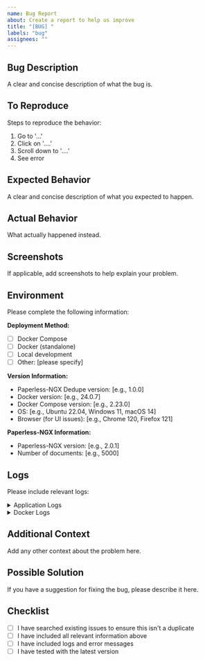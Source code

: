 ```yaml
---
name: Bug Report
about: Create a report to help us improve
title: "[BUG] "
labels: "bug"
assignees: ""
---
```


## Bug Description

A clear and concise description of what the bug is.

## To Reproduce

Steps to reproduce the behavior:

1. Go to '...'
2. Click on '....'
3. Scroll down to '....'
4. See error

## Expected Behavior

A clear and concise description of what you expected to happen.

## Actual Behavior

What actually happened instead.

## Screenshots

If applicable, add screenshots to help explain your problem.

## Environment

Please complete the following information:

**Deployment Method:**

- [ ] Docker Compose
- [ ] Docker (standalone)
- [ ] Local development
- [ ] Other: [please specify]

**Version Information:**

- Paperless-NGX Dedupe version: [e.g., 1.0.0]
- Docker version: [e.g., 24.0.7]
- Docker Compose version: [e.g., 2.23.0]
- OS: [e.g., Ubuntu 22.04, Windows 11, macOS 14]
- Browser (for UI issues): [e.g., Chrome 120, Firefox 121]

**Paperless-NGX Information:**

- Paperless-NGX version: [e.g., 2.0.1]
- Number of documents: [e.g., 5000]

## Logs

Please include relevant logs:

<details>
<summary>Application Logs</summary>

```
Paste application logs here
```

</details>

<details>
<summary>Docker Logs</summary>

```
docker-compose logs paperless-dedupe
```

</details>

## Additional Context

Add any other context about the problem here.

## Possible Solution

If you have a suggestion for fixing the bug, please describe it here.

## Checklist

- [ ] I have searched existing issues to ensure this isn't a duplicate
- [ ] I have included all relevant information above
- [ ] I have included logs and error messages
- [ ] I have tested with the latest version
